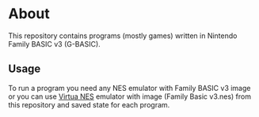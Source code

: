 # About

This repository contains programs (mostly games) written in Nintendo Family
BASIC v3 (G-BASIC).

## Usage

To run a program you need any NES emulator with Family BASIC v3 image or you can use
[Virtua NES](http://virtuanes.s1.xrea.com/vnes_dl.php) emulator with image (Family Basic v3.nes) from this repository and saved state for each program.
